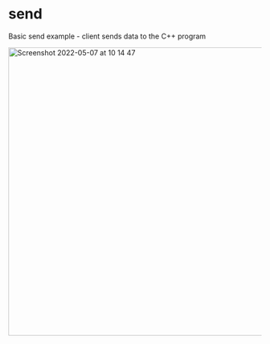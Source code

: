 # send

Basic send example - client sends data to the C++ program

<img width="575" alt="Screenshot 2022-05-07 at 10 14 47" src="https://user-images.githubusercontent.com/1991296/167243380-32f141b9-aa8b-44b5-be9c-ce484fc7034c.png">
